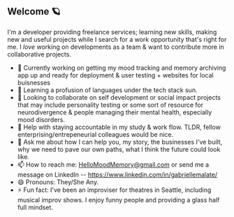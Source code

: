 ## Welcome 🪐

I'm a developer providing freelance services; learning new skills, making new and useful projects while I search for a work opportunity that's right for me. 
I *love* working on developments as a team & want to contribute more in collaborative projects.

<!--
**gabriellemalate/gabriellemalate** is a ✨ _special_ ✨ repository because its `README.md` (this file) appears on your GitHub profile.

Here are some ideas to get you started:
-->
- 🔭 Currently working on getting my mood tracking and memory archiving app up and ready for deployment & user testing + websites for local buisnesses
- 🌱 Learning a profusion of languages under the tech stack sun.
- 👯 Looking to collaborate on self development or social impact projects that may include personality testing or some sort of resource for neurodivergence & people managing their mental health, especially mood disorders.
- 🤔 Help with staying accountable in my study & work flow. TLDR, fellow enterprising/entrepeneurial colleagues would be nice.
- 💬 Ask me about how I can help you, my story, the businesses I've built, why we need to pave our own paths, what I think the future could look like.
- 📫 How to reach me: HelloMoodMemory@gmail.com or send me a message on LinkedIn -- https://www.linkedin.com/in/gabriellemalate/
- 😄 Pronouns: They/She Any.  
- ⚡ Fun fact: I've been an improviser for theatres in Seattle, including musical improv shows. I enjoy funny people and providing a glass half full mindset.

